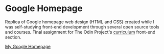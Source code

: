 # Google Homepage

Replica of Google homepage web design (HTML and CSS) created while I was self-studying front-end development through several open source tools and courses. 
Final assignment for The Odin Project's [curriculum](http://www.theodinproject.com/courses/web-development-101/lessons/html-css) front-end section.

[My Google Homepage](https://sorayav.github.io/google-homepage)
